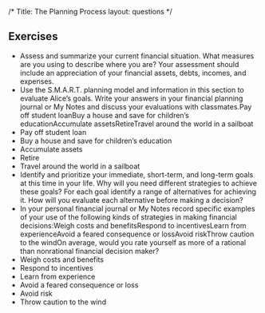 /*
Title: The Planning Process
layout: questions
*/

## Exercises

- Assess and summarize your current financial situation. What measures are you using to describe where you are? Your assessment should include an appreciation of your financial assets, debts, incomes, and expenses.
- Use the S.M.A.R.T. planning model and information in this section to evaluate Alice’s goals. Write your answers in your financial planning journal or My Notes and discuss your evaluations with classmates.Pay off student loanBuy a house and save for children’s educationAccumulate assetsRetireTravel around the world in a sailboat
- Pay off student loan
- Buy a house and save for children’s education
- Accumulate assets
- Retire
- Travel around the world in a sailboat
- Identify and prioritize your immediate, short-term, and long-term goals at this time in your life. Why will you need different strategies to achieve these goals? For each goal identify a range of alternatives for achieving it. How will you evaluate each alternative before making a decision?
- In your personal financial journal or My Notes record specific examples of your use of the following kinds of strategies in making financial decisions:Weigh costs and benefitsRespond to incentivesLearn from experienceAvoid a feared consequence or lossAvoid riskThrow caution to the windOn average, would you rate yourself as more of a rational than nonrational financial decision maker?
- Weigh costs and benefits
- Respond to incentives
- Learn from experience
- Avoid a feared consequence or loss
- Avoid risk
- Throw caution to the wind

